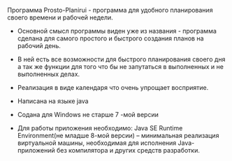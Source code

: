 Программа Prosto-Planirui - программа для удобного планирования своего времени и рабочей недели.

* Основной смысл программы виден уже из названия - программа сделана для самого простого и быстрого создания планов на рабочий день.

* В ней есть все возможности для быстрого планирования своего дня а так же функции для того что бы не запутаться в выполненных и не выполненных делах.

* Реализация в виде календаря что очень упрощает восприятие.

* Написана на языке java

* Cодана для Windows не старше 7 -мой версии

* Для работы приложения необходимо: Java SE Runtime Environment(не младше 8-мой версии) – минимальная реализация виртуальной машины, необходимая для исполнения Java-приложений без компилятора и других средств разработки.

